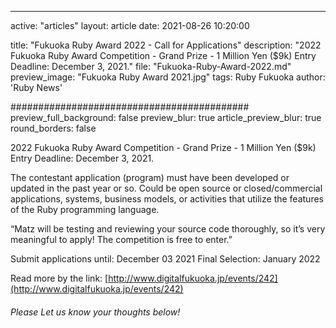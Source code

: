 ---
active: "articles"
layout: article
date: 2021-08-26 10:20:00

title: "Fukuoka Ruby Award 2022 - Call for Applications"
description: "2022 Fukuoka Ruby Award Competition - Grand Prize - 1 Million Yen ($9k)
Entry Deadline: December 3, 2021."
file: "Fukuoka-Ruby-Award-2022.md"
preview_image: "Fukuoka Ruby Award 2021.jpg"
tags: Ruby Fukuoka
author: 'Ruby News'

###########################################
preview_full_background: false
preview_blur: true
article_preview_blur: true
round_borders: false

2022 Fukuoka Ruby Award Competition - Grand Prize - 1 Million Yen ($9k)
Entry Deadline: December 3, 2021. 

The contestant application (program) must have been developed or updated in the past year or so. Could be open source or closed/commercial applications, systems, business models, or activities that utilize the features of the Ruby programming language.

“Matz will be testing and reviewing your source code thoroughly, so it’s very meaningful to apply! The competition is free to enter.”

Submit applications until: December 03 2021
Final Selection: January 2022

Read more by the link: [http://www.digitalfukuoka.jp/events/242](http://www.digitalfukuoka.jp/events/242)

###### Please Let us know your thoughts below!
